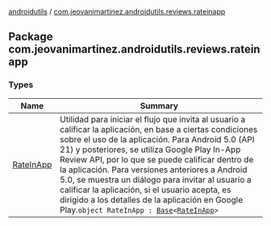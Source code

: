 [androidutils](../index.md) / [com.jeovanimartinez.androidutils.reviews.rateinapp](./index.md)

## Package com.jeovanimartinez.androidutils.reviews.rateinapp

### Types

| Name | Summary |
|---|---|
| [RateInApp](-rate-in-app/index.md) | Utilidad para iniciar el flujo que invita al usuario a calificar la aplicación, en base a ciertas condiciones sobre el uso de la aplicación. Para Android 5.0 (API 21) y posteriores, se utiliza Google Play In-App Review API, por lo que se puede calificar dentro de la aplicación. Para versiones anteriores a Android 5.0, se muestra un diálogo para invitar al usuario a calificar la aplicación, si el usuario acepta, es dirigido a los detalles de la aplicación en Google Play.`object RateInApp : `[`Base`](../com.jeovanimartinez.androidutils/-base/index.md)`<`[`RateInApp`](-rate-in-app/index.md)`>` |
